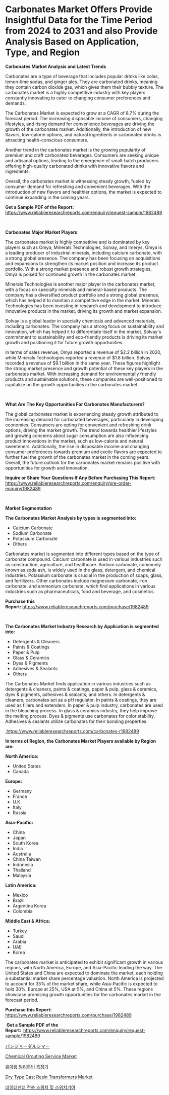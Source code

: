<p><h1>Carbonates Market Offers Provide Insightful Data for the Time Period from 2024 to 2031 and also Provide Analysis Based on Application, Type, and Region</h1></p><p><strong>Carbonates Market Analysis and Latest Trends</strong></p>
<p><p>Carbonates are a type of beverage that includes popular drinks like colas, lemon-lime sodas, and ginger ales. They are carbonated drinks, meaning they contain carbon dioxide gas, which gives them their bubbly texture. The carbonates market is a highly competitive industry with key players constantly innovating to cater to changing consumer preferences and demands.</p><p>The Carbonates Market is expected to grow at a CAGR of 8.7% during the forecast period. The increasing disposable income of consumers, changing lifestyles, and rising demand for convenience beverages are driving the growth of the carbonates market. Additionally, the introduction of new flavors, low-calorie options, and natural ingredients in carbonated drinks is attracting health-conscious consumers.</p><p>Another trend in the carbonates market is the growing popularity of premium and craft carbonated beverages. Consumers are seeking unique and artisanal options, leading to the emergence of small-batch producers offering high-quality carbonated drinks with innovative flavors and ingredients.</p><p>Overall, the carbonates market is witnessing steady growth, fueled by consumer demand for refreshing and convenient beverages. With the introduction of new flavors and healthier options, the market is expected to continue expanding in the coming years.</p></p>
<p><strong>Get a Sample PDF of the Report:&nbsp;</strong> <a href="https://www.reliableresearchreports.com/enquiry/request-sample/1982489">https://www.reliableresearchreports.com/enquiry/request-sample/1982489</a></p>
<p>&nbsp;</p>
<p><strong>Carbonates Major Market Players</strong></p>
<p><p>The carbonates market is highly competitive and is dominated by key players such as Omya, Minerals Technologies, Solvay, and Imerys. Omya is a leading producer of industrial minerals, including calcium carbonate, with a strong global presence. The company has been focusing on acquisitions and expansions to strengthen its market position and increase its product portfolio. With a strong market presence and robust growth strategies, Omya is poised for continued growth in the carbonates market.</p><p>Minerals Technologies is another major player in the carbonates market, with a focus on specialty minerals and mineral-based products. The company has a diversified product portfolio and a strong global presence, which has helped it to maintain a competitive edge in the market. Minerals Technologies has been investing in research and development to introduce innovative products in the market, driving its growth and market expansion.</p><p>Solvay is a global leader in specialty chemicals and advanced materials, including carbonates. The company has a strong focus on sustainability and innovation, which has helped it to differentiate itself in the market. Solvay's commitment to sustainability and eco-friendly products is driving its market growth and positioning it for future growth opportunities.</p><p>In terms of sales revenue, Omya reported a revenue of $2.2 billion in 2020, while Minerals Technologies reported a revenue of $1.8 billion. Solvay recorded a revenue of $9.1 billion in the same year. These figures highlight the strong market presence and growth potential of these key players in the carbonates market. With increasing demand for environmentally friendly products and sustainable solutions, these companies are well-positioned to capitalize on the growth opportunities in the carbonates market.</p></p>
<p>&nbsp;</p>
<p><strong>What Are The Key Opportunities For Carbonates Manufacturers?</strong></p>
<p><p>The global carbonates market is experiencing steady growth attributed to the increasing demand for carbonated beverages, particularly in developing economies. Consumers are opting for convenient and refreshing drink options, driving the market growth. The trend towards healthier lifestyles and growing concerns about sugar consumption are also influencing product innovations in the market, such as low-calorie and natural sweeteners. Additionally, the rise in disposable income and changing consumer preferences towards premium and exotic flavors are expected to further fuel the growth of the carbonates market in the coming years. Overall, the future outlook for the carbonates market remains positive with opportunities for growth and innovation.</p></p>
<p><strong>Inquire or Share Your Questions If Any Before Purchasing This Report:</strong> <a href="https://www.reliableresearchreports.com/enquiry/pre-order-enquiry/1982489">https://www.reliableresearchreports.com/enquiry/pre-order-enquiry/1982489</a></p>
<p>&nbsp;</p>
<p><strong>Market Segmentation</strong></p>
<p><strong>The Carbonates Market Analysis by types is segmented into:</strong></p>
<p><ul><li>Calcium Carbonate</li><li>Sodium Carbonate</li><li>Potassium Carbonate</li><li>Others</li></ul></p>
<p><p>Carbonates market is segmented into different types based on the type of carbonate compound. Calcium carbonate is used in various industries such as construction, agriculture, and healthcare. Sodium carbonate, commonly known as soda ash, is widely used in the glass, detergent, and chemical industries. Potassium carbonate is crucial in the production of soaps, glass, and fertilizers. Other carbonates include magnesium carbonate, iron carbonate, and ammonium carbonate, which find applications in various industries such as pharmaceuticals, food and beverage, and cosmetics.</p></p>
<p><strong>Purchase this Report:&nbsp;</strong><a href="https://www.reliableresearchreports.com/purchase/1982489">https://www.reliableresearchreports.com/purchase/1982489</a></p>
<p>&nbsp;</p>
<p><strong>The Carbonates Market Industry Research by Application is segmented into:</strong></p>
<p><ul><li>Detergents & Cleaners</li><li>Paints & Coatings</li><li>Paper & Pulp</li><li>Glass & Ceramics</li><li>Dyes & Pigments</li><li>Adhesives & Sealants</li><li>Others</li></ul></p>
<p><p>The Carbonates Market finds application in various industries such as detergents & cleaners, paints & coatings, paper & pulp, glass & ceramics, dyes & pigments, adhesives & sealants, and others. In detergents & cleaners, carbonates act as a pH regulator. In paints & coatings, they are used as fillers and extenders. In paper & pulp industry, carbonates are used in the bleaching process. In glass & ceramics industry, they help improve the melting process. Dyes & pigments use carbonates for color stability. Adhesives & sealants utilize carbonates for their bonding properties.</p></p>
<p><a href="https://www.reliableresearchreports.com/carbonates-r1982489">&nbsp;https://www.reliableresearchreports.com/carbonates-r1982489</a></p>
<p><strong>In terms of Region, the Carbonates Market Players available by Region are:</strong></p>
<p>
    <p> <strong> North America: </strong>
        <ul>
            <li>United States</li>
            <li>Canada</li>
        </ul>
        </p> 
    <p> <strong> Europe: </strong>
        <ul>
            <li>Germany</li>
            <li>France</li>
            <li>U.K.</li>
            <li>Italy</li>
            <li>Russia</li>
        </ul>
        </p> 
    <p> <strong> Asia-Pacific: </strong>
        <ul>
            <li>China</li>
            <li>Japan</li>
            <li>South Korea</li>
            <li>India</li>
            <li>Australia</li>
            <li>China Taiwan</li>
            <li>Indonesia</li>
            <li>Thailand</li>
            <li>Malaysia</li>
        </ul>
        </p> 
    <p> <strong> Latin America: </strong>
        <ul>
            <li>Mexico</li>
            <li>Brazil</li>
            <li>Argentina Korea</li>
            <li>Colombia</li>
        </ul>
        </p> 
    <p> <strong> Middle East & Africa: </strong>
        <ul>
            <li>Turkey</li>
            <li>Saudi</li>
            <li>Arabia</li>
            <li>UAE</li>
            <li>Korea</li>
        </ul>
    </p>
    </p>
<p><p>The carbonates market is anticipated to exhibit significant growth in various regions, with North America, Europe, and Asia-Pacific leading the way. The United States and China are expected to dominate the market, each holding a substantial market share percentage valuation. North America is projected to account for 35% of the market share, while Asia-Pacific is expected to hold 30%, Europe at 25%, USA at 5%, and China at 5%. These regions showcase promising growth opportunities for the carbonates market in the forecast period.</p></p>
<p><strong>Purchase this Report: </strong><a href="https://www.reliableresearchreports.com/purchase/1982489">https://www.reliableresearchreports.com/purchase/1982489</a></p>
<p>&nbsp;<strong>Get a Sample PDF of the Report:&nbsp;&nbsp;</strong><a href="https://www.reliableresearchreports.com/enquiry/request-sample/1982489">https://www.reliableresearchreports.com/enquiry/request-sample/1982489</a></p>
<p><strong></strong></p>
<p><p><a href="https://medium.com/@jasohung45456/%E3%83%90%E3%83%B3%E3%82%B8%E3%83%A7%E3%83%BC%E3%83%89%E3%83%AB%E3%82%B7%E3%83%9E%E5%B8%82%E5%A0%B4%E5%88%86%E6%9E%90-%E3%81%9D%E3%81%AEcagr-%E5%B8%82%E5%A0%B4%E3%82%BB%E3%82%B0%E3%83%A1%E3%83%B3%E3%83%86%E3%83%BC%E3%82%B7%E3%83%A7%E3%83%B3-%E3%81%8A%E3%82%88%E3%81%B3%E4%B8%96%E7%95%8C%E7%94%A3%E6%A5%AD%E6%A6%82%E8%A6%81-5733ebf2df8e">バンジョーダルシマー</a></p><p><a href="https://github.com/caominhtri712020/Market-Research-Report-List-1/blob/main/chemical-grouting-service-market.md">Chemical Grouting Service Market</a></p><p><a href="https://medium.com/@carlosrtzkzhj/%EC%8B%A0%EC%83%9D%EC%95%84%EB%A5%BC-%EC%9C%84%ED%95%9C-%EB%B9%8C%EB%A6%AC%EB%A3%A8%EB%B9%88-%EB%AF%B8%ED%84%B0-%EC%8B%9C%EC%9E%A5-%EB%B3%B4%EA%B3%A0%EC%84%9C%EB%8A%94-%EC%9D%B4-%EC%8B%9C%EC%9E%A5%EC%9D%98-%EC%B5%9C%EC%8B%A0-%ED%8A%B8%EB%A0%8C%EB%93%9C%EC%99%80-%EC%84%B1%EC%9E%A5-%EA%B8%B0%ED%9A%8C%EB%A5%BC-%EB%B0%9D%ED%98%80%EC%A4%8D%EB%8B%88%EB%8B%A4-4cf6984837ed">유아용 빌리루빈 측정기</a></p><p><a href="https://issuu.com/reportprime-2/docs/dry-type-cast-resin-transformers-market-size-2030.">Dry Type Cast Resin Transformers Market</a></p><p><a href="https://medium.com/@honeypie6456/%EB%8D%B0%EC%9D%B4%ED%84%B0-%EC%84%BC%ED%84%B0-%EC%A0%84%ED%99%98-%EC%8A%A4%EC%9C%84%EC%B9%98-%EB%B0%8F-%EC%8A%A4%EC%9C%84%EC%B9%98%EA%B8%B0%EC%96%B4-%EC%8B%9C%EC%9E%A5%EC%9D%98-%EC%B6%94%EC%84%B8-%EB%B0%8F-%EC%8B%9C%EC%9E%A5-%EB%B6%84%EC%84%9D%EC%9D%80-2024-2031%EB%85%84-%EB%8F%99%EC%95%88-%EC%98%88%EC%B8%A1%EB%90%A9%EB%8B%88%EB%8B%A4-eb88e68d9b4f">데이터센터 전송 스위치 및 스위치기어</a></p></p>